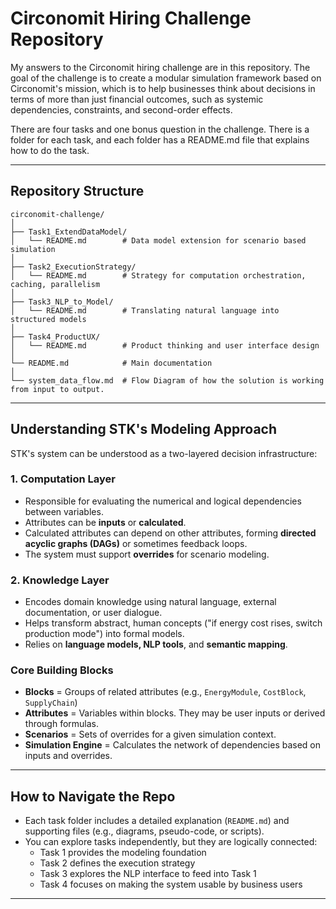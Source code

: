 # Circonomit Hiring Challenge Repository

My answers to the Circonomit hiring challenge are in this repository. The goal of the challenge is to create a modular simulation framework based on Circonomit's mission, which is to help businesses think about decisions in terms of more than just financial outcomes, such as systemic dependencies, constraints, and second-order effects.

There are four tasks and one bonus question in the challenge. There is a folder for each task, and each folder has a README.md file that explains how to do the task.

---

## Repository Structure

```
circonomit-challenge/
│
├── Task1_ExtendDataModel/
│   └── README.md        # Data model extension for scenario based simulation
│
├── Task2_ExecutionStrategy/
│   └── README.md        # Strategy for computation orchestration, caching, parallelism
│
├── Task3_NLP_to_Model/
│   └── README.md        # Translating natural language into structured models
│
├── Task4_ProductUX/
│   └── README.md        # Product thinking and user interface design
│
└── README.md            # Main documentation
│
└── system_data_flow.md  # Flow Diagram of how the solution is working from input to output.
```

---

## Understanding STK's Modeling Approach

STK's system can be understood as a two-layered decision infrastructure:

### 1. **Computation Layer**
- Responsible for evaluating the numerical and logical dependencies between variables.
- Attributes can be **inputs** or **calculated**.
- Calculated attributes can depend on other attributes, forming **directed acyclic graphs (DAGs)** or sometimes feedback loops.
- The system must support **overrides** for scenario modeling.

### 2. **Knowledge Layer**
- Encodes domain knowledge using natural language, external documentation, or user dialogue.
- Helps transform abstract, human concepts ("if energy cost rises, switch production mode") into formal models.
- Relies on **language models, NLP tools**, and **semantic mapping**.

### Core Building Blocks
- **Blocks** = Groups of related attributes (e.g., `EnergyModule`, `CostBlock`, `SupplyChain`)
- **Attributes** = Variables within blocks. They may be user inputs or derived through formulas.
- **Scenarios** = Sets of overrides for a given simulation context.
- **Simulation Engine** = Calculates the network of dependencies based on inputs and overrides.

---

## How to Navigate the Repo
- Each task folder includes a detailed explanation (`README.md`) and supporting files (e.g., diagrams, pseudo-code, or scripts).
- You can explore tasks independently, but they are logically connected:
  - Task 1 provides the modeling foundation
  - Task 2 defines the execution strategy
  - Task 3 explores the NLP interface to feed into Task 1
  - Task 4 focuses on making the system usable by business users

---
